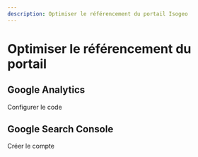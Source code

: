 ```yaml
---
description: Optimiser le référencement du portail Isogeo
---
```

# Optimiser le référencement du portail

## Google Analytics



Configurer le code

## Google Search Console



Créer le compte







